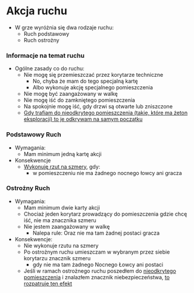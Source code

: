 # Akcja ruchu

- W grze wyróżnia się dwa rodzaje ruchu:
    - Ruch podstawowy
    - Ruch ostrożny

### Informacje na temat ruchu
- Ogólne zasady co do ruchu:
    - Nie mogę się przemieszczać przez korytarze techniczne
        - No, chyba że mam do tego specjalną kartę 
        - Albo wykonuje akcję specjalnego pomieszczenia
    - Nie mogę być zaangażowany w walkę
    - Nie mogę iść do zamkniętego pomieszczenia
    - Na spokojnie mogę iść, gdy drzwi są otwarte lub zniszczone
    - [Gdy trafiam do nieodkrytego pomieszczenia (takie, które ma żeton eksploracji) to je odkrywam na samym początku](../pomieszczenia/odkrywam-pomieszczenie.md)

### Podstawowy Ruch
- Wymagania: 
    - Mam minimum jedną kartę akcji
- Konsekwencje
    - [Wykonuję rzut na szmery](../powtarzalne/rzut-na-szmery.md), gdy:
        - w pomieszczeniu nie ma żadnego nocnego łowcy ani gracza 

### Ostrożny Ruch
- Wymagania: 
    - Mam minimum dwie karty akcji
    - Chociaż jeden korytarz prowadzący do pomieszczenia gdzie chcę iść, nie ma znacznika szmeru
    - Nie jestem zaangażowany w walkę
        - Nalepa rule: Oraz nie ma tam żadnej postaci gracza
- Konsekwencje:
    - Nie wykonuje rzutu na szmery
    - Po ostrożnym ruchu umieszczam w wybranym przez siebie korytarzu znacznik szmeru
        - gdy nie ma tam żadnego Nocnego Łowcy ani postaci
    - Jeśli w ramach ostrożnego ruchu poszedłem do [nieodkrytego pomieszczenia](../pomieszczenia/odkrywam-pomieszczenie.md) i znalazłem znacznik niebezpieczeństwa, [to rozpatruje ten efekt](../powtarzalne/niebezpieczenstwo.md)